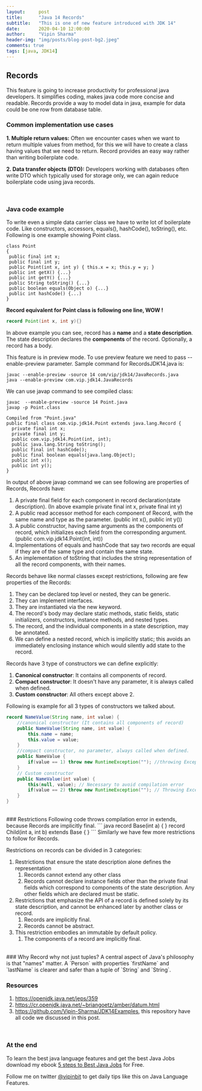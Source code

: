 ```yaml
---
layout:     post
title:      "Java 14 Records"
subtitle:   "This is one of new feature introduced with JDK 14"
date:       2020-04-10 12:00:00
author:     "Vipin Sharma"
header-img: "img/posts/blog-post-bg2.jpeg"
comments: true
tags: [java, JDK14]
---
```



## Records
This feature is going to increase productivity for professional java developers. It simplifies coding, makes java code more concise and readable. Records provide a way to model data in java, example for data could be one row from database table.

<!-- ### Summary of Records
This is from [JEP-359](https://openjdk.java.net/jeps/359)
> Enhance the Java programming language with records. Records provide a compact syntax for declaring classes > which are transparent holders for shallowly immutable data. This is a preview language feature in Java 14.    

### Goal of records
This is again from [JEP-359](https://openjdk.java.net/jeps/359)
> While it is superficially tempting to treat records as primarily being about boilerplate reduction, we instead choose a more semantic goal: modeling data as data. (If the semantics are right, the boilerplate will take care of itself.) It should be easy, clear, and concise to declare shallowly-immutable, well-behaved nominal data aggregates.    
<br> -->


### Common implementation use cases
**1. Multiple return values:** Often we encounter cases when we want to return multiple values from method, for this we will have to create a class having values that we need to return. Record provides an easy way rather than writing boilerplate code.

**2. Data transfer objects (DTO):** Developers working with databases often write DTO which typically used for storage only, we can again reduce boilerplate code using java records.

<br>

### Java code example

To write even a simple data carrier class we have to write lot of boilerplate code. Like constructors, accessors, equals(), hashCode(), toString(), etc. Following is one example showing Point class.


```
class Point
{
 public final int x;   
 public final int y;    
 public Point(int x, int y) { this.x = x; this.y = y; }    
 public int getX() {...}   
 public int getY() {...}   
 public String toString() {...}   
 public boolean equals(Object o) {...}   
 public int hashCode() {...)  
}
```


**Record equivalent for Point class is following one line, WOW !**
```java
record Point(int x, int y){}
```
In above example you can see, record has a **name** and a **state description**. The state description declares the **components** of the record. Optionally, a record has a body.

This feature is in preview mode. To use preview feature we need to pass --enable-preview parameter. Sample command for RecordsJDK14.java is:

```shell
javac --enable-preview -source 14 com/vip/jdk14/JavaRecords.java
java --enable-preview com.vip.jdk14.JavaRecords
```

We can use javap command to see compiled class:

```shell
javac  --enable-preview -source 14 Point.java
javap -p Point.class

Compiled from "Point.java"
public final class com.vip.jdk14.Point extends java.lang.Record {
  private final int x;
  private final int y;
  public com.vip.jdk14.Point(int, int);
  public java.lang.String toString();
  public final int hashCode();
  public final boolean equals(java.lang.Object);
  public int x();
  public int y();
}
```

In output of above javap command we can see following are properties of Records, Records have:

1. A private final field for each component in record declaration(state description). (In above example private final int x, private final int y)
2. A public read accessor method for each component of Record, with the same name and type as the parameter. (public int x(), public int y())
3. A public constructor, having same arguments as the components of record, which initializes each field from the corresponding argument. (public com.vip.jdk14.Point(int, int))
4. Implementations of equals and hashCode that say two records are equal if they are of the same type and contain the same state.
5. An implementation of toString that includes the string representation of all the record components, with their names.

Records behave like normal classes except restrictions, following are few properties of the Records:
1.	They can be declared top level or nested, they can be generic.
2.	They can implement interfaces.
3.	They are instantiated via the new keyword.
4.	The record's body may declare static methods, static fields, static initializers, constructors, instance methods, and nested types.
5.	The record, and the individual components in a state description, may be annotated.
6.	We can define a nested record, which is implicitly static; this avoids an immediately enclosing instance which would silently add state to the record.

Records have 3 type of constructors we can define explicitly:
1.  **Canonical constructor**: It contains all components of record.
2.  **Compact constructor**:  It doesn't have any parameter, it is always called when defined.
3.  **Custom constructor**: All others except above 2.

Following is example for all 3 types of constructors we talked about.

```java
record NameValue(String name, int value) {
    //canonical constructor (It contains all components of record)
    public NameValue(String name, int value) {
        this.name = name;
        this.value = value;
    }  
    //compact constructor, no parameter, always called when defined.
    public NameValue {
        if(value == 1) throw new RuntimeException(""); //throwing Exception whenever value is 1, this is to test if it is called always.
    }
    // Custom constructor
    public NameValue(int value) {
        this(null, value); // Necessary to avoid compilation error
        if(value == 2) throw new RuntimeException(""); // Throwing Exception to test when is this called.
    }
}
```

<br>
### Restrictions  
 Following code throws compilation error in extends, because Records are implicitly final.
```
java record Base(int a) { } record Child(int a, int b) extends Base { }
```    
Similarly we have few more restrictions to follow for Records.

 Restrictions on records can be divided in 3 categories:
1. Restrictions that ensure the state description alone defines the representation
   1. Records cannot extend any other class
   2. Records cannot declare instance fields other than the private final fields which correspond to components
    of the state description. Any other fields which are declared must be static.
2. Restrictions that emphasize the API of a record is defined solely by its state description,
and cannot be enhanced later by another class or record.
   1. Records are implicitly final.
   2. Records cannot be abstract.
3. This restriction embodies an immutable by default policy.
   1. The components of a record are implicitly final.



<br>
### Why Record why not just tuples?    
A central aspect of Java's philosophy is that "names" matter.  A `Person` with properties `firstName` and `lastName` is clearer and safer than a tuple of `String` and `String`.  

<br>

### Resources

1.  https://openjdk.java.net/jeps/359    
2.  https://cr.openjdk.java.net/~briangoetz/amber/datum.html
3.  https://github.com/Vipin-Sharma/JDK14Examples, this repository have all code we discussed in this post.

<br>

### At the end

To learn the best java language features and get the best Java Jobs download my ebook [5 steps to Best Java Jobs](https://jfeatures.com/) for Free.

Follow me on twitter [@vipinbit](https://twitter.com/vipinbit) to get daily tips like this on Java Language Features.
